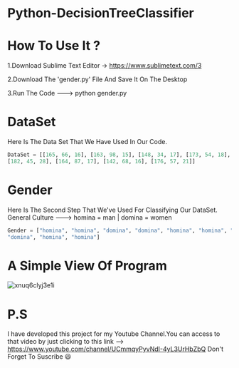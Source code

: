 # Python-DecisionTreeClassifier


# How To Use It ? 
1.Download Sublime Text Editor -> https://www.sublimetext.com/3

2.Download The 'gender.py' File And Save It On The Desktop

3.Run The Code ---> python gender.py

# DataSet
Here Is The Data Set That We Have Used In Our Code.
``` python
DataSet = [[165, 66, 16], [163, 98, 15], [148, 34, 17], [173, 54, 18], [191, 70, 16],[190, 90, 17], [175, 64, 28],
[182, 45, 28], [164, 87, 17], [142, 68, 16], [176, 57, 21]]
```
# Gender 
Here Is The Second Step That We've Used For Classifying Our DataSet.
General Culture ---> homina = man | domina = women
``` python
Gender = ["homina", "homina", "domina", "domina", "homina", "homina", "domina", "domina",
"domina", "homina", "homina"]
```
# A Simple View Of Program

![xnuq6clyj3e1i](https://cloud.githubusercontent.com/assets/26510259/25176544/1e10a58a-2507-11e7-8e6f-42a6b860d7a0.gif)

# P.S
I have developed this project for my Youtube Channel.You can access to that video by just clicking to this link --> https://www.youtube.com/channel/UCmmqyPyvNdI-4yL3UrHbZbQ
Don't Forget To Suscribe 😃

